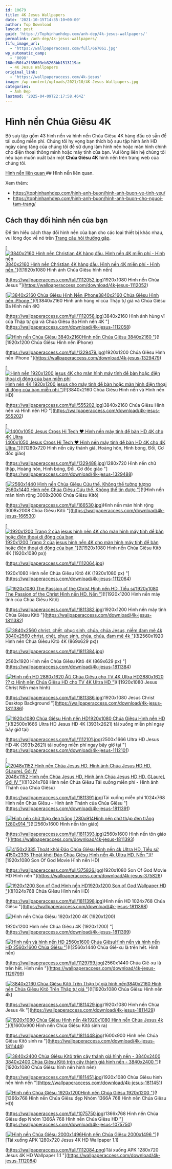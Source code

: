 ```yaml
---
id: 10679
title: 4K Jesus Wallpapers
date: '2021-10-15T14:35:10+00:00'
author: Top Download
layout: post
guid: 'https://Tophinhanhdep.com/anh-dep/4k-jesus-wallpapers/'
permalink: /anh-dep/4k-jesus-wallpapers/
fifu_image_url:
  - 'https://wallpaperaccess.com/full/667061.jpg'
wp_automatic_camp:
  - '8098'
168ed50fa2f35603eb3268bb1513119a:
  - 4K Jesus Wallpapers
original_link:
  - 'https://wallpaperaccess.com/4k-jesus'
image: /wp-content/uploads/2021/10/4K-Jesus-Wallpapers.jpg
categories:
  - Ảnh Đẹp
lastmod: '2025-04-09T22:17:58.464Z'
---
```

# Hình nền Chúa Giêsu 4K

Bộ sưu tập gồm 43 hình nền và hình nền Chúa Giêsu 4K hàng đầu có sẵn để tải xuống miễn phí. Chúng tôi hy vọng bạn thích bộ sưu tập hình ảnh HD ngày càng tăng của chúng tôi để sử dụng làm hình nền hoặc màn hình chính cho điện thoại thông minh hoặc máy tính của bạn. Vui lòng liên hệ chúng tôi nếu bạn muốn xuất bản một **Chúa Giêsu 4K** hình nền trên trang web của chúng tôi.

[Hình nền liên quan ](#related) ## Hình nền liên quan.

   
 Xem thêm:

   
- <https://tophinhanhdep.com/hinh-anh-buon/hinh-anh-buon-ve-tinh-yeu/>
- <https://tophinhanhdep.com/hinh-anh-buon/hinh-anh-buon-cho-nguoi-tam-trang/>

## Cách thay đổi hình nền của bạn

Để tìm hiểu cách thay đổi hình nền của bạn cho các loại thiết bị khác nhau, vui lòng đọc về nó trên [Trang câu hỏi thường gặp](https://tophinhanhdep.com/faq/).

  
[[![3840x2160 Hình nền Christian 4K hàng đầu.  Hình nền 4K miễn phí - Hình nền](https://wallpaperaccess.com/full/667061.jpg)3840x2160 Hình nền Christian 4K hàng đầu. Hình nền 4K miễn phí - Hình nền "](https://wallpaperaccess.com/download/4k-jesus-667061)](![1920x1080 Hình ảnh Chúa Giêsu hình nền)

(https://wallpaperaccess.com/full/1112052.jpg)1920x1080 Hình nền Chúa Jesus "](https://wallpaperaccess.com/download/4k-jesus-1112052)

[[![3840x2160 Chúa Giêsu Hình Nền iPhone](https://wallpaperaccess.com/full/1112056.jpg)3840x2160 Chúa Giêsu Hình nền iPhone "](https://wallpaperaccess.com/download/4k-jesus-1112056)](![3840x2160 Hình ảnh hùng vĩ của Thập tự giá và Chúa Giêsu Ba Hình nền 4K)

(https://wallpaperaccess.com/full/1112058.jpg)3840x2160 Hình ảnh hùng vĩ của Thập tự giá và Chúa Giêsu Ba Hình nền 4K "](https://wallpaperaccess.com/download/4k-jesus-1112058)

[[![Hình nền Chúa Giêsu 3840x2160](https://wallpaperaccess.com/full/1811369.jpg)Hình nền Chúa Giêsu 3840x2160 "](https://wallpaperaccess.com/download/4k-jesus-1811369)](![1920x1200 Chúa Giêsu Hình nền iPhone)

(https://wallpaperaccess.com/full/1329479.jpg)1920x1200 Chúa Giêsu Hình nền iPhone "](https://wallpaperaccess.com/download/4k-jesus-1329479)

[[![Hình nền 1920x1200 jesus 4K cho màn hình máy tính để bàn hoặc điện thoại di động của bạn miễn phí](https://wallpaperaccess.com/full/1112057.jpg)Hình nền 4K 1920x1200 jesus cho máy tính để bàn hoặc màn hình điện thoại di động của bạn miễn phí "](https://wallpaperaccess.com/download/4k-jesus-1112057)](![3840x2160 Chúa Giêsu Hình nền và Hình nền HD)

(https://wallpaperaccess.com/full/555202.jpg)3840x2160 Chúa Giêsu Hình nền và Hình nền HD "](https://wallpaperaccess.com/download/4k-jesus-555202)

[[![1400x1050 Jesus Cross Hi Tech ❤ Hình nền máy tính để bàn HD 4K cho 4K Ultra](https://wallpaperaccess.com/full/1112068.jpg)1400x1050 Jesus Cross Hi Tech ❤ Hình nền máy tính để bàn HD 4K cho 4K Ultra "](https://wallpaperaccess.com/download/4k-jesus-1112068)](![1280x720 Hình nền cây thánh giá, Hoàng hôn, Hình bóng, Đồi, Cơ đốc giáo)

(https://wallpaperaccess.com/full/1329488.jpg)1280x720 Hình nền chữ thập, Hoàng hôn, Hình bóng, Đồi, Cơ đốc giáo "](https://wallpaperaccess.com/download/4k-jesus-1329488)

[[![2560x1440 Hình nền Chúa Giêsu Cứu thế.  Không thể tưởng tượng](https://wallpaperaccess.com/full/1112061.jpg)2560x1440 Hình nền Chúa Giêsu Cứu thế. Không thể tin được "](https://wallpaperaccess.com/download/4k-jesus-1112061)](![Hình nền màn hình rộng 3008x2008 Chúa Giêsu Kitô)

(https://wallpaperaccess.com/full/166530.jpg)Hình nền màn hình rộng 3008x2008 Chúa Giêsu Kitô "](https://wallpaperaccess.com/download/4k-jesus-166530)

[[![1920x1200 Trang 2 của jesus hình nền 4K cho màn hình máy tính để bàn hoặc điện thoại di động của bạn](https://wallpaperaccess.com/full/1811379.jpg)1920x1200 Trang 2 của jesus hình nền 4K cho màn hình máy tính để bàn hoặc điện thoại di động của bạn "](https://wallpaperaccess.com/download/4k-jesus-1811379)](![1920x1080 Hình nền Chúa Giêsu Kitô 4K (1920x1080 px))

(https://wallpaperaccess.com/full/1112064.jpg)

1920x1080 Hình nền Chúa Giêsu Kitô 4K (1920x1080 px) "](https://wallpaperaccess.com/download/4k-jesus-1112064)

[[![1920x1080 The Passion of the Christ Hình nền HD.  Tiểu sử](https://wallpaperaccess.com/full/1811381.jpg)1920x1080 The Passion of the Christ Hình nền HD. Nền "](https://wallpaperaccess.com/download/4k-jesus-1811381)](![1920x1200 Hình nền máy tính của Chúa Giêsu Kitô)

(https://wallpaperaccess.com/full/1811382.jpg)1920x1200 Hình nền máy tính Chúa Giêsu Kitô "](https://wallpaperaccess.com/download/4k-jesus-1811382)

[[![3840x2560 christ, chết, phục sinh, chúa, chúa Jesus, niềm đam mê 4k](https://wallpaperaccess.com/full/1811383.jpg)3840x2560 christ, chết, phục sinh, chúa, chúa, đam mê 4k "](https://wallpaperaccess.com/download/4k-jesus-1811383)](![2560x1920 Hình nền Chúa Giêsu Kitô 4K (869x629 px))

(https://wallpaperaccess.com/full/1811384.jpg)

2560x1920 Hình nền Chúa Giêsu Kitô 4K (869x629 px) "](https://wallpaperaccess.com/download/4k-jesus-1811384)

[[![Hình nền HD 2880x1620 Â¤ Chúa Giêsu cho TV 4K Ultra HD](https://wallpaperaccess.com/full/558237.jpg)2880x1620 ?? ¤ Hình nền Chúa Giêsu HD cho TV 4K Ultra HD "](https://wallpaperaccess.com/download/4k-jesus-558237)](![1920x1080 Jesus Christ Nền màn hình)

(https://wallpaperaccess.com/full/1811386.jpg)1920x1080 Jesus Christ Desktop Background "](https://wallpaperaccess.com/download/4k-jesus-1811386)

[[![1920x1080 Chúa Giêsu Hình nền HD](https://wallpaperaccess.com/full/1811387.jpg)1920x1080 Chúa Giêsu Hình nền HD "](https://wallpaperaccess.com/download/4k-jesus-1811387)](![2500x1666 Ultra HD Jesus HD 4K (3931x2621) tải xuống miễn phí ngay bây giờ tại)

(https://wallpaperaccess.com/full/1112101.jpg)2500x1666 Ultra HD Jesus HD 4K (3931x2621) tải xuống miễn phí ngay bây giờ tại "](https://wallpaperaccess.com/download/4k-jesus-1112101)

[[![2048x1152 Hình nền Chúa Jesus HD, Hình ảnh Chúa Jesus HD HD.  GLaureL Gói IV](https://wallpaperaccess.com/full/1112099.jpg)2048x1152 Hình nền Chúa Jesus HD, Hình ảnh Chúa Jesus HD HD. GLaureL Gói IV "](https://wallpaperaccess.com/download/4k-jesus-1112099)](![1024x768 Hình nền Chúa Giêsu Tải xuống miễn phí - Hình ảnh Thánh của Chúa Giêsu)

(https://wallpaperaccess.com/full/1811391.jpg)Tải xuống miễn phí 1024x768 Hình nền Chúa Giêsu - Hình ảnh Thánh của Chúa Giêsu "](https://wallpaperaccess.com/download/4k-jesus-1811391)

[[![Hình nền chữ thập đen trắng 1280x914](https://wallpaperaccess.com/full/1811392.jpg)Hình nền chữ thập đen trắng 1280x914 "](https://wallpaperaccess.com/download/4k-jesus-1811392)](![2560x1600 Hình nền tôn giáo)

(https://wallpaperaccess.com/full/1811393.jpg)2560x1600 Hình nền tôn giáo "](https://wallpaperaccess.com/download/4k-jesus-1811393)

[[![4150x2335 Thoát khỏi Đảo Chúa Giêsu Hình nền 4k Ultra HD.  Tiểu sử](https://wallpaperaccess.com/full/1811395.jpg)4150x2335 Thoát khỏi Đảo Chúa Giêsu Hình nền 4k Ultra HD. Nền "](https://wallpaperaccess.com/download/4k-jesus-1811395)](![1920x1080 Son Of God Movie Hình nền HD)

(https://wallpaperaccess.com/full/375826.jpg)1920x1080 Son Of God Movie HD Hình nền "](https://wallpaperaccess.com/download/4k-jesus-375826)

[[![1920x1200 Son of God Hình nền HD](https://wallpaperaccess.com/full/1811397.jpg)1920x1200 Son of God Wallpaper HD "](https://wallpaperaccess.com/download/4k-jesus-1811397)](![1024x768 Chúa Giêsu Hình nền HD)

(https://wallpaperaccess.com/full/1811398.jpg)Hình nền HD 1024x768 Chúa Giêsu "](https://wallpaperaccess.com/download/4k-jesus-1811398)

[![Hình nền Chúa Giêsu 1920x1200 4K (1920x1200)](https://wallpaperaccess.com/full/1811399.jpg)

1920x1200 Hình nền Chúa Giêsu 4K (1920x1200) "](https://wallpaperaccess.com/download/4k-jesus-1811399)

[[![Hình nền và hình nền HD 2560x1600 Chúa Giêsu](https://wallpaperaccess.com/full/1112069.jpg)Hình nền và hình nền HD 2560x1600 Chúa Giêsu "](https://wallpaperaccess.com/download/4k-jesus-1112069)](![2560x1440 Chúa Giê-xu là trên hết.  Hình nền)

(https://wallpaperaccess.com/full/1129799.jpg)2560x1440 Chúa Giê-xu là trên hết. Hình nền "](https://wallpaperaccess.com/download/4k-jesus-1129799)

[[![3840x2160 Chúa Giêsu Kitô Trên Thập tự giá hình nền](https://wallpaperaccess.com/full/1811425.jpg)3840x2160 Hình nền Chúa Giêsu Kitô Trên Thập tự giá "](https://wallpaperaccess.com/download/4k-jesus-1811425)](![1920x1080 Chúa Giêsu Hình nền 4k)

(https://wallpaperaccess.com/full/1811429.jpg)1920x1080 Hình nền Chúa Jesus 4k "](https://wallpaperaccess.com/download/4k-jesus-1811429)

[[![1920x1080 Chúa Giêsu Hình nền 4k](https://wallpaperaccess.com/full/1811436.jpg)1920x1080 Hình nền Chúa Jesus 4k "](https://wallpaperaccess.com/download/4k-jesus-1811436)](![1600x900 Hình nền Chúa Giêsu Kitô sinh ra)

(https://wallpaperaccess.com/full/1811448.jpg)1600x900 Hình nền Chúa Giêsu Kitô sinh ra "](https://wallpaperaccess.com/download/4k-jesus-1811448)

[[![3840x2400 Chúa Giêsu Kitô trên cây thánh giá hình nền - 3840x2400](https://wallpaperaccess.com/full/1604975.jpg)3840x2400 Chúa Giêsu Kitô trên cây thánh giá hình nền - 3840x2400 "](https://wallpaperaccess.com/download/4k-jesus-1604975)](![1920x1080 Chúa Giêsu hình nền hình nền)

(https://wallpaperaccess.com/full/1811451.jpg)1920x1080 Chúa Giêsu hình nền hình nền "](https://wallpaperaccess.com/download/4k-jesus-1811451)

[[![Hình nền Chúa Giêsu 1920x1200](https://wallpaperaccess.com/full/1811455.jpg)Hình nền Chúa Giêsu 1920x1200 "](https://wallpaperaccess.com/download/4k-jesus-1811455)](![1366x768 Hình nền Chúa Giêsu đẹp Nhóm 1366Ã 768 Hình nền Chúa Giêsu HD)

(https://wallpaperaccess.com/full/1075750.jpg)1366x768 Hình nền Chúa Giêsu đẹp Nhóm 1366Ã 768 Hình nền Chúa Giêsu HD "](https://wallpaperaccess.com/download/4k-jesus-1075750)

[[![Hình nền Chúa Giêsu 2000x1496](https://wallpaperaccess.com/full/1811458.jpg)Hình nền Chúa Giêsu 2000x1496 "](https://wallpaperaccess.com/download/4k-jesus-1811458)](![Tải xuống APK 1280x720 Jesus 4K HD Wallpaper 1.1)

(https://wallpaperaccess.com/full/1112084.png)Tải xuống APK 1280x720 Jesus 4K HD Wallpaper 1.1 "](https://wallpaperaccess.com/download/4k-jesus-1112084)
